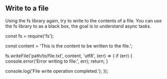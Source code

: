 ## Write to a file
Using the fs library again, try to write to the contents of a file.
You can use the fs library to as a black box, the goal is to understand async tasks.

const fs = require('fs');

const content = 'This is the content to be written to the file.';

fs.writeFile('path/to/file.txt', content, 'utf8', (err) => {
  if (err) {
    console.error('Error writing to file:', err);
    return;
  }

  console.log('File write operation completed.');
});
